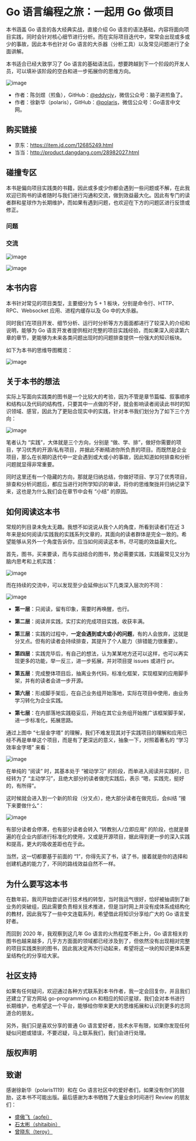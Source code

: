 # Go 语言编程之旅：一起用 Go 做项目

本书涵盖 Go 语言的各大经典实战，直接介绍 Go 语言的语法基础，内容将面向项目实践，同时会针对核心细节进行分析。而在实际项目迭代中，常常会出现或多或少的事故，因此本书也针对 Go 语言的大杀器（分析工具）以及常见问题进行了全面讲解。

本书适合已经大致学习了 Go 语言的基础语法后，想要跨越到下一个阶段的开发人员，可以填补该阶段的空白和进一步拓展你的思维方向。

![image](https://image.eddycjy.com/04737f7b3e5567224fd2bc93f352203d.jpeg)

- 作者：陈剑煜（煎鱼），GitHub：[@eddycjy](https://github.com/eddycjy)，微信公众号：脑子进煎鱼了。
- 作者：徐新华（polaris），GitHub：[@polaris](https://github.com/polaris1119)，微信公众号：Go语言中文网。

## 购买链接

- 京东：https://item.jd.com/12685249.html
- 当当：http://product.dangdang.com/28982027.html

## 碰撞专区

本书是偏向项目实践类的书籍，因此或多或少你都会遇到一些问题或不解，在此我欢迎已购书的读者随时与我们进行沟通和交流，做到效益最大化。因此有专门的读者群和星球作为长期维护，而如果有遇到问题，也欢迎在下方的问题区进行反馈或修正。

### 问题

### 交流

![image](https://image.eddycjy.com/51f00ce943f2b642da825107b495e09a.jpeg)

![image](https://image.eddycjy.com/c785836ea036b20c56b8b918112f8928.jpeg)

## 本书内容

本书针对常见的项目类型，主要细分为 5 + 1 板块，分别是命令行、HTTP、RPC、Websocket 应用、进程内缓存以及 Go 中的大杀器。

同时我们在项目开发、细节分析、运行时分析等方方面面都进行了较深入的介绍和说明，能够为 Go 语言开发者提供相对完整的项目实践经验，而如果深入阅读第六章的章节，更能够为未来各类问题出现时的问题排查提供一份强大的知识板块。

如下为本书的思维导图概览：

![image](https://image.eddycjy.com/e5eafb17140fdc06830b838eb7fb0468.png)

## 关于本书的想法

实际上写面向实践类的图书是一个比较大的考验，因为不管是章节篇幅、叙事顺序和结构以及代码的结构性，只要其中一点做的不好，就会影响读者阅读此书时的知识领域、感官，因此为了更贴合现实中的实践，针对本书我们划分为了如下三个方向：

![image](https://image.eddycjy.com/65e1e9cbfd14617fd054970e3d474e64.png)

笔者认为 “实践”，大体就是三个方向，分别是 “做、学、排”，做好你需要的项目，学习优秀的开源/私有项目，并据此不断精进你所负责的项目。而既然是企业项目，那么在长期的迭代中一定会遇到或大或小的事故，因此知道如何排查和分析问题就显得非常重要。

同时这里还有一个隐藏的方向，那就是归纳总结，你做好项目、学习了优秀项目，排查和分析问题后，都应当进行对所学知识的审读，将你的思维聚拢并归纳记录下来，这也是为什么我们会在章节中会有 “小结” 的原因。

## 如何阅读这本书

常规的列目录未免太无趣。我想不如说说从我个人的角度，所看到读者们在近 3 年来是如何阅读/实践我的实践系列文章的，其面向的读者群体是完全一致的。希望能够从另外一个角度告诉你，应当如何阅读这本书，尽可能的效益最大化。

首先，图书，买来要读，而与实战结合的图书，势必需要实践，实践最常见又分为脑内思考和上机实践：

![image](https://image.eddycjy.com/a6faa89061d62be755b715607e2563b8.jpg)

而在持续的交流中，可以发现至少会延伸出以下几类深入层次的不同：

![image](https://image.eddycjy.com/e3b17b0867e66bda4b5c6fb24ddcebc9.jpg)

- **第一层**：只阅读，留有印象，需要时再唤醒，也行。

- **第二层**：阅读并实践，实打实的完成项目实践，收获丰满。

- **第三层**：实践的过程中，**一定会遇到或大或小的问题**，有的人会放弃，这就是分叉点。但有的读者会持续排查，其提升了个人能力（排错能力很重要）。

- **第四层**：实践完毕后，有自己的想法，认为某某地方还可以这样，也可以再实现更多的功能，举一反三，进一步拓展，并对项目提 issues 或进行 pr。

- **第五层**：完成整体项目后，抽离业务代码，标准化框架，实现框架的应用脚手架，并有的读者会进一步开源。

- **第六层**：形成脚手架后，在自己业务组开始落地，实际在项目中使用，由业务学习转化为企业实践。

- **第七层**：在内部落地实践稳妥后，开始在其它业务组开始推广该框架脚手架，进一步标准化，拓展思路。

通过上图中 “七层金字塔” 的理解，我们不难发现其对于实践项目的理解和应用已经不再是单单这个项目，而是有了更深远的意义，抽象一下，对照着著名的 “学习效率金字塔” 来看：

![image](https://image.eddycjy.com/a35394d0ab562efaac8367c3eeff4b07.jpg)

在单纯的 “阅读” 时，其基本处于 “被动学习” 的阶段，而单进入阅读并实践时，已经转为了 “主动学习”，且绝大部分的读者做完实践后，表示 “嗯，实践完，挺好的，有所得”。

这时候就会进入到一个新的阶段（分叉点），绝大部分读者在做完后，会纠结 ”接下来要做什么“：

![image](https://image.eddycjy.com/16c678d883fe3b4e1db5fa99dfd0b302.jpg)

有部分读者会停滞，也有部分读者会转入 “转教别人/立即应用” 的阶段，也就是普遍的在企业内部进行标准化的使用，又或是开源项目，据此得到更一步的深入实践和提高，更大的吸收差距也在于此。

当然，这一切都要基于前面的 “1”，你得先买了书，读了书，接着就是你的选择和创建机遇的能力了，不同的路线效益自然不一样。

## 为什么要写这本书

在数年前，我司开始尝试进行技术栈的转型，当时我运气很好，恰好被抽调到了新业务的突破组，因此需要负责相关技术推进，但是当时网上并没有成体系成结构化的教材，因此我写了一些中文连载系列，希望借此将知识分享给广大的 Go 语言爱好者。

而回到 2020 年，我观察到这几年 Go 语言的火热程度不断上升，Go 语言相关的图书也越来越多，几乎方方面面的领域都已经涉及到了，但依然没有出现相对完整的项目实践类别的图书，因此我决定再次行动起来，希望将这一块的知识更体系更呈结构化的分享给大家。

## 社区支持

如果有任何疑问，欢迎通过各种方式联系到本书作者，我一定会回复你，并且我们还建立了官方网站 go-programming.cn 和相应的知识星球，我们会对本书进行长期维护，也希望这一个平台，能够给你带来更大的思维拓展和认识到更多的志同道合的朋友。

另外，我们只是喜欢分享的普通 Go 语言爱好者，技术水平有限，如果你发现任何疑似问题或错误，不要迟疑，马上联系我们，我们会进行处理。

## 版权声明


## 致谢

感谢徐新华（polaris1119）和在 Go 语言社区中的爱好者们，如果没有你们的鼓励，这本书不可能出版。最后感谢为本书牺牲了大量业余时间进行 Review 的朋友们：

- [盛傲飞（aofei）](https://github.com/aofei)
- [石太彬（shitaibin）](https://github.com/shitaibin)
- [曾晓东（teroy）](https://github.com/teroy)
